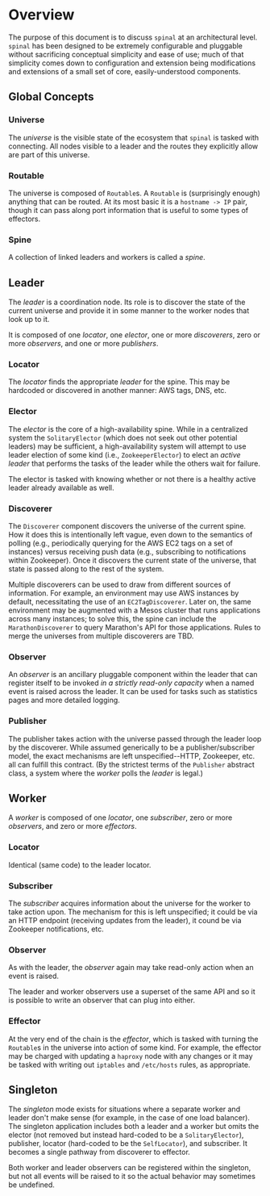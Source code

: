 # Overview #
The purpose of this document is to discuss `spinal` at an architectural level. `spinal` has been designed to be extremely configurable and pluggable without sacrificing conceptual simplicity and ease of use; much of that simplicity comes down to configuration and extension being modifications and extensions of a small set of core, easily-understood components.

## Global Concepts ##
### Universe ###
The _universe_ is the visible state of the ecosystem that `spinal` is tasked with connecting. All nodes visible to a leader and the routes they explicitly allow are part of this universe.

### Routable ###
The universe is composed of `Routable`s. A `Routable` is (surprisingly enough) anything that can be routed. At its most basic it is a `hostname -> IP` pair, though it can pass along port information that is useful to some types of effectors.

### Spine ###
A collection of linked leaders and workers is called a _spine_.


## Leader ##
The _leader_ is a coordination node. Its role is to discover the state of the current universe and provide it in some manner to the worker nodes that look up to it.

It is composed of one _locator_, one _elector_, one or more _discoverers_, zero or more _observers_, and one or more _publishers_.

### Locator ###
The _locator_ finds the appropriate _leader_ for the spine. This may be hardcoded or discovered in another manner: AWS tags, DNS, etc.

### Elector ###
The _elector_ is the core of a high-availability spine. While in a centralized system the `SolitaryElector` (which does not seek out other potential leaders) may be sufficient, a high-availability system will attempt to use leader election of some kind (i.e., `ZookeeperElector`) to elect an _active leader_ that performs the tasks of the leader while the others wait for failure.

The elector is tasked with knowing whether or not there is a healthy active leader already available as well.

### Discoverer ###
The `Discoverer` component discovers the universe of the current spine. How it does this is intentionally left vague, even down to the semantics of polling (e.g., periodically querying for the AWS EC2 tags on a set of instances) versus receiving push data (e.g., subscribing to notifications within Zookeeper). Once it discovers the current state of the universe, that state is passed along to the rest of the system.

Multiple discoverers can be used to draw from different sources of information. For example, an environment may use AWS instances by default, necessitating the use of an `EC2TagDiscoverer`. Later on, the same environment may be augmented with a Mesos cluster that runs applications across many instances; to solve this, the spine can include the `MarathonDiscoverer` to query Marathon's API for those applications. Rules to merge the universes from multiple discoverers are TBD.

### Observer ###
An _observer_ is an ancillary pluggable component within the leader that can register itself to be invoked _in a strictly read-only capacity_ when a named event is raised across the leader. It can be used for tasks such as statistics pages and more detailed logging.

### Publisher ###
The publisher takes action with the universe passed through the leader loop by the discoverer. While assumed generically to be a publisher/subscriber model, the exact mechanisms are left unspecified--HTTP, Zookeeper, etc. all can fulfill this contract. (By the strictest terms of the `Publisher` abstract class, a system where the _worker_ polls the _leader_ is legal.)




## Worker ##
A _worker_ is composed of one _locator_, one _subscriber_, zero or more _observers_, and zero or more _effectors_.

### Locator ###
Identical (same code) to the leader locator.

### Subscriber ###
The _subscriber_ acquires information about the universe for the worker to take action upon. The mechanism for this is left unspecified; it could be via an HTTP endpoint (receiving updates from the leader), it cound be via Zookeeper notifications, etc.

### Observer ###
As with the leader, the _observer_ again may take read-only action when an event is raised.

The leader and worker observers use a superset of the same API and so it is possible to write an observer that can plug into either.

### Effector ###
At the very end of the chain is the _effector_, which is tasked with turning the `Routable`s in the universe into action of some kind. For example, the effector may be charged with updating a `haproxy` node with any changes or it may be tasked with writing out `iptables` and `/etc/hosts` rules, as appropriate.


## Singleton ##
The _singleton_ mode exists for situations where a separate worker and leader don't make sense (for example, in the case of one load balancer). The singleton application includes both a leader and a worker but omits the elector (not removed but instead hard-coded to be a `SolitaryElector`), publisher, locator (hard-coded to be the `SelfLocator`), and subscriber. It becomes a single pathway from discoverer to effector.

Both worker and leader observers can be registered within the singleton, but not all events will be raised to it so the actual behavior may sometimes be undefined.